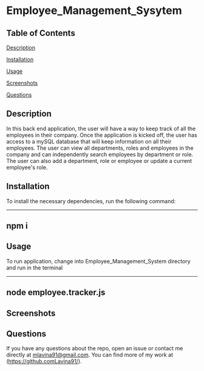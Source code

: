 # Employee_Management_Sysytem


## Table of Contents 

[Description](#description)

[Installation](#installation)

[Usage](#usage)

[Screenshots](#screenshots)

[Questions](#questions)


## Description 

In this back end application, the user will have a way to keep track of all the employees in their company. Once the application is kicked off, the user has access to a mySQL database that will keep information on all their employees. The user can view all departments, roles and employees in the company and can independently search employees by department or role. The user can also add a department, role or employee or update a current employee's role.


## Installation 

To install the necessary dependencies, run the following command:

----------
npm i
----------

## Usage 

To run application, change into Employee_Management_System directory and run in the terminal

-------------------------
node employee.tracker.js
-------------------------


## Screenshots


## Questions 

If you have any questions about the repo, open an issue or contact me directly at mlavina91@gmail.com. 
You can find more of my work at (https://github.comLavina91/).